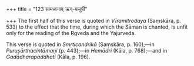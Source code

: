 +++
title = "123 सामध्वनाव् ऋग्-यजुषी"

+++
The first half of this verse is quoted in *Vīramitrodaya* (Saṃskāra, p.
533) to the effect that the time, during which the Sāman is chanted, is
unfit only for the reading of the Ṛgveda and the Yajurveda.

This verse is quoted in *Smṛticandrikā* (Saṃskāra, p. 160);—in
*Puruṣārthacintāmaṇi* (p. 443);—in *Hemādri* (Kāla, p. 768);—and in
*Gadādharapaddhati* (Kāla, p. 196).


